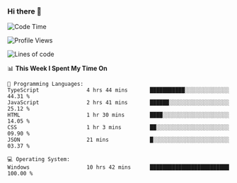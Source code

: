 ### Hi there 👋
<!--START_SECTION:waka-->
![Code Time](http://img.shields.io/badge/Code%20Time-171%20hrs%2055%20mins-blue)

![Profile Views](http://img.shields.io/badge/Profile%20Views-0-blue)

![Lines of code](https://img.shields.io/badge/From%20Hello%20World%20I%27ve%20Written-786.5%20thousand%20lines%20of%20code-blue)

📊 **This Week I Spent My Time On** 

```text
💬 Programming Languages: 
TypeScript               4 hrs 44 mins       ███████████░░░░░░░░░░░░░░   44.31 % 
JavaScript               2 hrs 41 mins       ██████░░░░░░░░░░░░░░░░░░░   25.12 % 
HTML                     1 hr 30 mins        ████░░░░░░░░░░░░░░░░░░░░░   14.05 % 
CSS                      1 hr 3 mins         ██░░░░░░░░░░░░░░░░░░░░░░░   09.90 % 
JSON                     21 mins             █░░░░░░░░░░░░░░░░░░░░░░░░   03.37 % 

💻 Operating System: 
Windows                  10 hrs 42 mins      █████████████████████████   100.00 % 
```


<!--END_SECTION:waka-->
<!--
**AnimeruFR/AnimeruFR** is a ✨ _special_ ✨ repository because its `README.md` (this file) appears on your GitHub profile.

Here are some ideas to get you started:

- 🔭 I’m currently working on ...
- 🌱 I’m currently learning ...
- 👯 I’m looking to collaborate on ...
- 🤔 I’m looking for help with ...
- 💬 Ask me about ...
- 📫 How to reach me: ...
- 😄 Pronouns: ...
- ⚡ Fun fact: ...
-->
